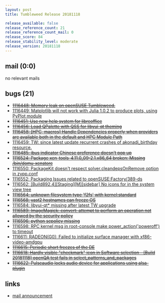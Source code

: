 ```yaml
---
layout: post
title: Tumbleweed Release 20181118

release_available: false
release_reference_count: 21
release_reference_count_mail: 0
release_score: 84
release_stability_level: moderate
release_version: 20181118
---
```


## mail (0:0)

no relevant mails

## bugs (21)

<!--more-->

- ~~[1116448: Memory leak on openSUSE Tumbleweed.](https://bugzilla.opensuse.org/show_bug.cgi?id=1116448)~~
- [1116449: Matplotlib will not work with Julia 1.0.2 to produce plots, using PyPlot module](https://bugzilla.opensuse.org/show_bug.cgi?id=1116449)
- ~~[1116451: Use new help system for libreoffice](https://bugzilla.opensuse.org/show_bug.cgi?id=1116451)~~
- ~~[1116456: Load QPalette with QSS for libyui-qt theming](https://bugzilla.opensuse.org/show_bug.cgi?id=1116456)~~
- ~~[1116458: \[HPC, macros\] Handle Dependencies properly when providers are available both in the default and HPC Module Path](https://bugzilla.opensuse.org/show_bug.cgi?id=1116458)~~
- [1116459: TW: since latest update recurrent crashes of akonadi_birthday resource.](https://bugzilla.opensuse.org/show_bug.cgi?id=1116459)
- ~~[1116485: ibus indicator Chinese preference doesn't pop up](https://bugzilla.opensuse.org/show_bug.cgi?id=1116485)~~
- ~~[1116524: Package xen-tools-4.11.0_09-2.1.x86_64 broken: Missing /bin/domu-xenstore](https://bugzilla.opensuse.org/show_bug.cgi?id=1116524)~~
- [1116550: PackageKit doesn't respect solver.cleandepsOnRemove option in zypp.conf](https://bugzilla.opensuse.org/show_bug.cgi?id=1116550)
- [1116552: Packaging Issues related to openSUSE:Factory/389-ds](https://bugzilla.opensuse.org/show_bug.cgi?id=1116552)
- [1116562: \[Build892.4\]\[Staging\]\[M\]\[sidebar\] No icons for in the system view tree](https://bugzilla.opensuse.org/show_bug.cgi?id=1116562)
- ~~[1116564: unknown filesystem type 'f2fs' with kernel:standard](https://bugzilla.opensuse.org/show_bug.cgi?id=1116564)~~
- ~~[1116568: yast2 hostnames can freeze OS](https://bugzilla.opensuse.org/show_bug.cgi?id=1116568)~~
- [1116584: libyui-qt* missing after latest TW upgrade](https://bugzilla.opensuse.org/show_bug.cgi?id=1116584)
- ~~[1116589: ImageMagick: convert: attempt to perform an operation not allowed by the security policy](https://bugzilla.opensuse.org/show_bug.cgi?id=1116589)~~
- ~~[1116596: python sepolicy missing](https://bugzilla.opensuse.org/show_bug.cgi?id=1116596)~~
- [1116598: RPC kernel msg in root-console make power_action('poweroff') to timeout](https://bugzilla.opensuse.org/show_bug.cgi?id=1116598)
- [1116611: RADEON(G0): Failed to initialize surface manager with xf86-video-amdgpu](https://bugzilla.opensuse.org/show_bug.cgi?id=1116611)
- ~~[1116615: Periodic short freezes of the DE](https://bugzilla.opensuse.org/show_bug.cgi?id=1116615)~~
- ~~[1116618: Hardly visible "checkmark" icon in Software selection - \[Build 20181118\] openQA test fails in select_patterns_and_packages](https://bugzilla.opensuse.org/show_bug.cgi?id=1116618)~~
- ~~[1116622: Pulseaudio locks audio device for applications using alsa-plugin](https://bugzilla.opensuse.org/show_bug.cgi?id=1116622)~~



## links

- [mail announcement](https://lists.opensuse.org/opensuse-factory/2018-11/msg00220.html)
